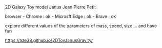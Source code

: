 2D Galaxy Toy model Janus Jean Pierre Petit

browser - Chrome : ok 
        - Microsft Edge : ok
        - Brave : ok 

explore different values ​​of the parameters of mass, speed, size ...  and have fun

https://aze38.github.io/2DToyJanusGravity/
